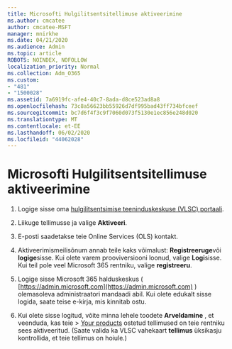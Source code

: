 ```yaml
---
title: Microsofti Hulgilitsentsitellimuse aktiveerimine
ms.author: cmcatee
author: cmcatee-MSFT
manager: mnirkhe
ms.date: 04/21/2020
ms.audience: Admin
ms.topic: article
ROBOTS: NOINDEX, NOFOLLOW
localization_priority: Normal
ms.collection: Adm_O365
ms.custom:
- "481"
- "1500028"
ms.assetid: 7a6919fc-afe4-40c7-8ada-d8ce523ad8a8
ms.openlocfilehash: 73c8a56623bb55926d7df995bad43ff734bfceef
ms.sourcegitcommit: bc7d6f4f3c9f7060d073f5130e1ec856e248d020
ms.translationtype: MT
ms.contentlocale: et-EE
ms.lasthandoff: 06/02/2020
ms.locfileid: "44062028"
---
```

# <a name="activating-a-microsoft-volume-license-subscription"></a>Microsofti Hulgilitsentsitellimuse aktiveerimine

1. Logige sisse oma [hulgilitsentsimise teeninduskeskuse (VLSC) portaali](https://go.microsoft.com/fwlink/p/?LinkId=329762).

2. Liikuge tellimusse ja valige **Aktiveeri**.

3. E-posti saadetakse teie Online Services (OLS) kontakt.

4. Aktiveerimismeilisõnum annab teile kaks võimalust: **Registreeruge**või **logige**sisse. Kui olete varem prooviversiooni loonud, valige **Logi**sisse. Kui teil pole veel Microsoft 365 rentniku, valige **registreeru**.

5. Logige sisse Microsoft 365 halduskeskus ( [https://admin.microsoft.com](https://admin.microsoft.com) ) olemasoleva administraatori mandaadi abil. Kui olete edukalt sisse logida, saate teise e-kirja, mis kinnitab ostu.

6. Kui olete sisse logitud, võite minna lehele toodete **Arveldamine** , et veenduda, kas teie \> [Your products](https://go.microsoft.com/fwlink/p/?linkid=842054) ostetud tellimused on teie rentniku sees aktiveeritud. (Saate valida ka VLSC vahekaart **tellimus** üksikasju kontrollida, et teie tellimus on hoiule.)
